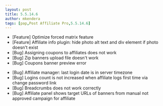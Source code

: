 ```yaml
---
layout: post
title: 5.5.14.6
author: mkendera
tags: [pap,Post Affiliate Pro,5.5.14.6]
---
```


- [Feature] Optimize forced matrix feature
- [Feature] Affiliate info plugin: hide photo alt text and div element if photo doesn't exist
- [Bug] Assigning coupons to affiliates does not work
- [Bug] Zip banners upload file doesn't work
- [Bug] Coupons banner preview error

<!--more-->

- [Bug] Affiliate manager: last login date is in server timezone
- [Bug] Logins count is not increased when affiliate logs first time via change password link
- [Bug] Breadcrumbs does not work correctly
- [Bug] Affiliate panel shows target URLs of banners from manual not approved campaign for affiliate
